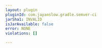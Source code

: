 ```yaml
---
layout: plugin
pluginId: com.jayanslow.gradle.semver-ci
jarSha1: INVALID
isJarAvailable: false
error: NONE
violations: []

---
```

